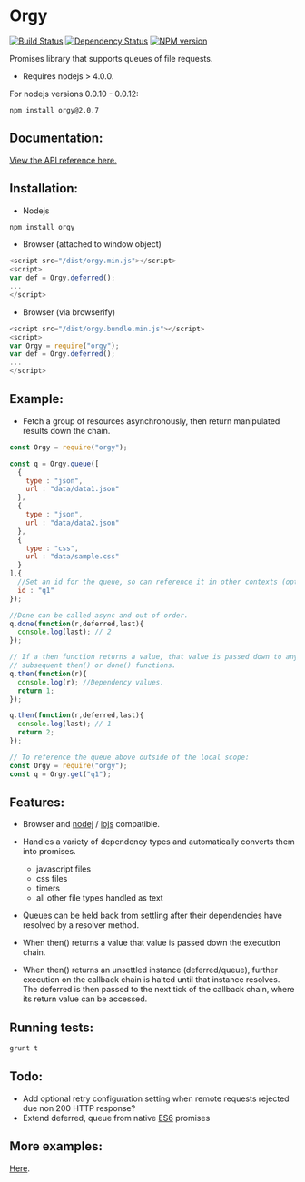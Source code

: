 Orgy
====

[![Build Status](https://travis-ci.org/tecfu/orgy-js.svg?branch=master)](https://travis-ci.org/tecfu/orgy-js) [![Dependency Status](https://david-dm.org/tecfu/orgy-js.png)](https://david-dm.org/tecfu/orgy-js) [![NPM version](https://badge.fury.io/js/orgy.svg)](http://badge.fury.io/js/orgy)

Promises library that supports queues of file requests.


- Requires nodejs > 4.0.0. 

For nodejs versions 0.0.10 - 0.0.12:  
```
npm install orgy@2.0.7
```

## Documentation:
[View the API reference here.](http://tecfu.github.io/orgy-js/docs/orgy.html "API Reference")

## Installation: 

- Nodejs

```sh
npm install orgy
```

- Browser (attached to window object) 

```js
<script src="/dist/orgy.min.js"></script>
<script>
var def = Orgy.deferred();
...
</script>
```

- Browser (via browserify)

```js
<script src="/dist/orgy.bundle.min.js"></script>
<script>
var Orgy = require("orgy");
var def = Orgy.deferred();
...
</script>
```

## Example:

- Fetch a group of resources asynchronously, then return manipulated results 
down the chain.

```js
const Orgy = require("orgy");

const q = Orgy.queue([
  {
    type : "json",
    url : "data/data1.json"
  },
  {
    type : "json",
    url : "data/data2.json"
  },
  {
    type : "css",
    url : "data/sample.css"
  }
],{
  //Set an id for the queue, so can reference it in other contexts (optional).
  id : "q1" 
});

//Done can be called async and out of order.
q.done(function(r,deferred,last){
  console.log(last); // 2
});

// If a then function returns a value, that value is passed down to any
// subsequent then() or done() functions.
q.then(function(r){
  console.log(r); //Dependency values.
  return 1;
});

q.then(function(r,deferred,last){
  console.log(last); // 1
  return 2;
});
```

```js
// To reference the queue above outside of the local scope:
const Orgy = require("orgy");
const q = Orgy.get("q1");
```

## Features:

- Browser and [nodej](https://nodejs.org/) / [iojs](https://iojs.org/en/index.html) compatible.

- Handles a variety of dependency types and automatically converts them into promises.
    
  - javascript files
  - css files
  - timers
  - all other file types handled as text

- Queues can be held back from settling after their dependencies have resolved by a resolver method.

- When then() returns a value that value is passed down the execution chain.

- When then() returns an unsettled instance (deferred/queue), further execution on the callback chain is halted until that instance resolves. The deferred is then passed to the next tick of the callback chain, where its return value can be accessed.

## Running tests:
```sh
grunt t
```

## Todo:

- Add optional retry configuration setting when remote requests rejected due non 200 HTTP response?
- Extend deferred, queue from native [ES6](https://developer.mozilla.org/en-US/docs/Web/JavaScript/Reference/Global_Objects/Promise)    promises

## More examples:

[Here](https://github.com/tecfu/orgy-js/tree/master/test).
